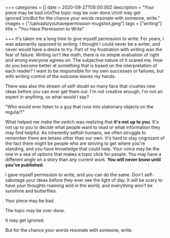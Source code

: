 +++
categories = []
date = 2020-09-27T05:00:00Z
description = "Your piece may be bad.\n\nThe topic may be over done.\n\nIt may get ignored.\n\nBut for the chance your words resonate with someone, write."
images = ["/uploads/youhavepermission-mugshot.jpeg"]
tags = ["writing"]
title = "You Have Permission to Write"

+++
It's taken me a long time to give myself permission to write. For years, I was adamantly opposed to writing. I thought I could never be a writer, and never would have a desire to try. Part of my frustration with writing was the fear of failure. Writing isn't like math, there is no simple evaluation of right and wrong everyone agrees on. The subjective nature of it scared me. How do you become better at something that is based on the interpretation of each reader? I want to be responsible for my own successes or failures, but with writing control of the outcome leaves my hands.

There was also the stream of self-doubt so many face that crushes new ideas before you can ever get them out. I'm not creative enough, I'm not an expert in anything, so what would I say?

"Who would ever listen to a guy that runs into stationary objects on the regular?"

What helped me make the switch was realizing that **it's not up to you**. It's not up to you to decide what people want to read or what information they may find helpful. As inherently selfish humans, we often struggle to remember there are lenses other than our own. It's hard to stay cognizant of the fact there might be people who are striving to get where you're standing, and you have knowledge that could help. Your voice may be the one in a sea of options that makes a topic click for people. You may have a different angle on a story than any current work. **You will never know until you've published**.

I gave myself permission to write, and you can do the same. Don't self-sabotage your ideas before they ever see the light of day. It will be scary to have your thoughts roaming wild in the world, and everything won't be sunshine and butterflies.

Your piece may be bad.

The topic may be over done.

It may get ignored.

But for the chance your words resonate with someone, write.